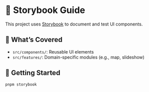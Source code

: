 # 📕 Storybook Guide

This project uses [Storybook](https://storybook.js.org/) to document and test UI components.

## 🧩 What’s Covered

- `src/components/`: Reusable UI elements
- `src/features/`: Domain-specific modules (e.g., map, slideshow)

## 🚀 Getting Started

```bash
pnpm storybook
```
